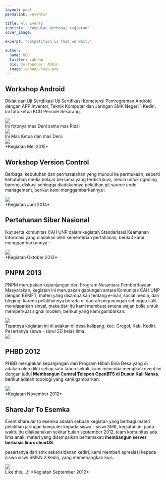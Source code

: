 ```yaml
---
layout: post
permalink: /events/

title: All Events
subtitle: "Kumpulan berbagai kegiatan"
cover_image: 

excerpt: "Competition is that we wait."

author:
  name: KCU
  twitter: cahunp
  bio: Co-founder, Admin
  image: cahunp-logo.png
---
```


## Workshop Android
Diklat dan Uji Sertifikasi Uji Sertifikasi Kometensi Pemrograman Android dengan APP Inventor, Teknik Komputer dan Jaringan SMK Negeri 1 Kediri.
Ini foto ketua KCU Periode Sekarang.
<div class="full zoomable"><img src="/images/w-android-1.JPG"></div>
Ini fotonya mas Deni sama mas Rizal
<div class="full zoomable"><img src="/images/w-android-2.JPG"></div>
Ini Mas Ketua dan mas Deni.
<div class="full zoomable"><img src="/images/w-android-3.JPG"></div>
*Kegiatan Mei 2015*

## Workshop Version Control
Berbagai kebutuhan dan permasalahan yeng muncul ke permukaan, seperti kebutuhan media belajar bersama yang terdistribusi, media untuk ngoding bareng, diskusi sehingga diadakannya pelatihan git source code management, berikut kami menggambarkannya :
<div class="full zoomable"><img src="/images/scm.jpg"></div>
*Kegiatan Juni 2014*

## Pertahanan Siber Nasional
Ikut serta komunitas CAH UNP dalam kegiatan Standarisasi Keamanan Informasi yang diadakan oleh kementerian pertahanan, berikut kami menggambarkannya :
<div class="full zoomable"><img src="/images/psn.jpg"></div>
*Kegiatan Oktober 2013*

## PNPM 2013
PNPM merupakan kepanjangan dari Program Nusantara Pemberdayaan Masyarakan, kegiatan ini merupakan gabungan antara Komunitas CAH UNP dengan BEMFT, materi yang disampaikan tentang e-mail, social media, dan bloging. karena pelatihannya berada di daerah pegunungan sehingga sulit mendapatkan sinyal, maka dari itu kami membuat antena wajan bolic untuk memperkuat signal modem, berikut yang kami gambarkan:
<div class="full zoomable"><img src="/images/pnpm.jpg"></div>
Tepatnya kegiatan ini di adakan di desa kalipang, kec. Grogol, Kab. Kediri. Pesertanya siswa - siswi SD kelas lima.
<div class="full zoomable"><img src="/images/pnpm-nd.jpg"></div>

## PHBD 2012
PHBD merupakan kepanjangan dari Program Hibah Bina Desa yang di adakan oleh dikti setiap satu tahun sekali. kami mencoba mengikuti event ini dengan judul **Membangun Central Telepon OpenBTS di Dusun Kali Nanas**, berikut adalah topologi yang kami gambarkan:
<div class="full zoomable"><img src="/images/phbd.jpg"></div>
*Kegiatan November 2012*

## ShareJar To Esemka
Event shareJar to esemka adalah sebuah kegiatan yang berbagi materi pelatihan jaringan komputer kepada siswa - siswi SMK, kegiatan ini pada waktu itu dilaksanakan sekitar bulan september 2012, team komunitas ada lima anak, materi yang disampaikan bertemakan **membangun server berbasis linux clearOS**.

pesertanya dari smk sekarisidanan kediri, kami memberi apresiasi kepada siswa siswi SMKN 2 Kediri, yang memenangkan kuis.
<div class="full zoomable"><img src="/images/sharejar-to-esemka.jpg"></div>
Like this....!! *Kegiatan September 2012*
